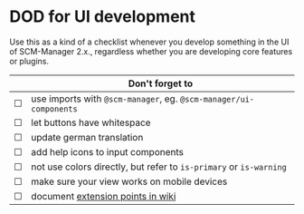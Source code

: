 # DOD for UI development

Use this as a kind of a checklist whenever you develop something in the UI of SCM-Manager 2.x., regardless whether you are developing core features or plugins.

|   | Don't forget to |
|---|-----------------|
| ☐ | use imports with `@scm-manager`, eg. `@scm-manager/ui-components` |
| ☐ | let buttons have whitespace |
| ☐ | update german translation |
| ☐ | add help icons to input components |
| ☐ | not use colors directly, but refer to `is-primary` or `is-warning` |
| ☐ | make sure your view works on mobile devices |
| ☐ | document [extension points in wiki](extension-points.md) |
